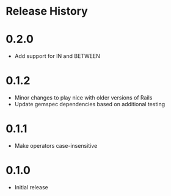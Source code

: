 Release History
===============
# 0.2.0
* Add support for IN and BETWEEN

# 0.1.2
* Minor changes to play nice with older versions of Rails
* Update gemspec dependencies based on additional testing

# 0.1.1
* Make operators case-insensitive

# 0.1.0
* Initial release
